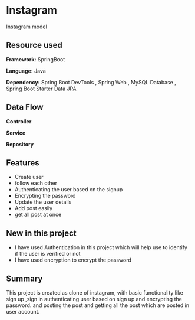 # Instagram
Instagram model


## Resource used

**Framework:** SpringBoot

**Language:** Java

**Dependency:** Spring Boot DevTools , Spring Web , MySQL Database , Spring Boot Starter Data JPA


## Data Flow

**Controller** 

**Service** 

**Repository** 

## Features

- Create user
- follow each other
- Authenticating the user based on the signup
- Encrypting the password
- Update the user details
- Add post easily
- get all post at once

## New in this project

- I have used Authentication in this project which will help use to identify if the user is verified or not
- I have used encryption to encrypt the password

## Summary

This  project is created as clone of instagram, with basic functionality like sign up ,sign in authenticating user based on sign up and encrypting the password. and posting the post and getting all the post which are posted in user account.




